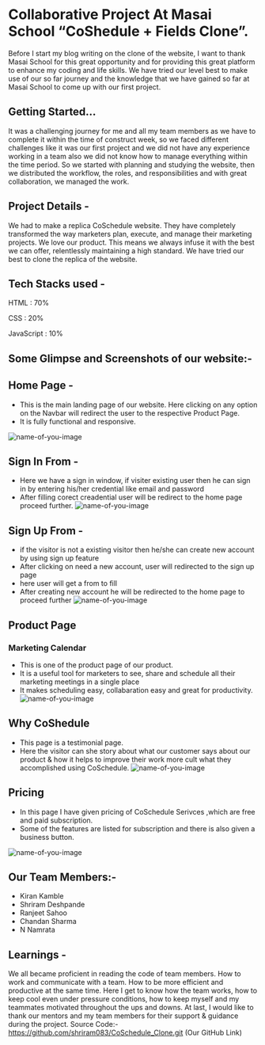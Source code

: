 
# Collaborative Project At Masai School “CoShedule + Fields Clone”.

Before I start my blog writing on the clone of the website, I want to thank Masai School for this great opportunity and for providing this great platform to enhance my coding and life skills.
We have tried our level best to make use of our so far journey and the knowledge that we have gained so far at Masai School to come up with our first project.

## Getting Started…

It was a challenging journey for me and all my team members as we have to complete it within the time of construct week, so we faced different challenges like it was our first project and we did not have any experience working in a team also we did not know how to manage everything within the time period. So we started with planning and studying the website, then we distributed the workflow, the roles, and responsibilities and with great collaboration, we managed the work.

## Project Details -

We had to make a replica CoSchedule website. They have completely transformed the way marketers plan, execute, and manage their marketing projects. We love our product. This means we always infuse it with the best we can offer, relentlessly maintaining a high standard.
We have tried our best to clone the replica of the website.

## Tech Stacks used -
HTML : 70% 
>
CSS : 20%
>
JavaScript : 10%

## Some Glimpse and Screenshots of our website:-

## Home Page -

* This is the main landing page of our website. Here clicking on any option on the Navbar will redirect the user to the respective Product Page.
* It is fully functional and responsive.

![name-of-you-image](https://github.com/shriram083/CoSchedule_Clone/blob/master/images/home.PNG?raw=true)
## Sign In From -

* Here we have a sign in window, if visiter existing user then he can sign in by entering his/her credential like email and password 
* After filling corect creadential user will be redirect to the home page proceed further.
![name-of-you-image](https://github.com/shriram083/CoSchedule_Clone/blob/master/images/signin.PNG?raw=true)

## Sign Up From -

* if the visitor is not a existing visitor then he/she can create new account by using sign up feature
* After clicking on need a new account, user will redirected to the sign up page
* here user will get a from to fill
* After creating new account he will be redirected to the home page to proceed further
![name-of-you-image](https://github.com/shriram083/CoSchedule_Clone/blob/master/images/signup.PNG?raw=true)

## Product Page
### Marketing Calendar
* This is one of the product page of our product.
* It is a useful tool  for marketers to see, share and schedule all their marketing meetings in a single place
* It makes scheduling easy, collabaration easy and great for productivity.
![name-of-you-image](https://github.com/shriram083/CoSchedule_Clone/blob/master/images/products.PNG?raw=true)

## Why CoShedule
* This page is a testimonial page.
* Here the visitor can she story about what our customer says about our product & how it helps to improve their work more cult what they accomplished using CoSchedule.
![name-of-you-image](https://github.com/shriram083/CoSchedule_Clone/blob/master/images/WhyCoshedule.PNG?raw=true)

## Pricing
* In this page I have given pricing of CoSchedule Serivces ,which are free and paid subscription. 
* Some of the  features are listed for subscription and there is also given a business button.

![name-of-you-image](https://github.com/shriram083/CoSchedule_Clone/blob/master/images/pricing.PNG?raw=true)

## Our Team Members:-
* Kiran Kamble
* Shriram Deshpande
* Ranjeet Sahoo
* Chandan Sharma
* N Namrata

## Learnings -
We all became proficient in reading the code of team members. 
How to work and communicate with a team.
How to be more efficient and productive at the same time.
Here I get to know how the team works, how to keep cool even under pressure conditions, how to keep myself and my teammates motivated throughout the ups and downs.
At last, I would like to thank our mentors and my team members for their support & guidance during the project.
Source Code:-https://github.com/shriram083/CoSchedule_Clone.git
(Our GitHub Link)








